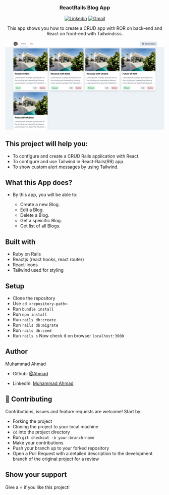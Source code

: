 <h3 align="center">ReactRails Blog App</h3>

<div align="center">

[![Linkedin](https://img.shields.io/badge/-LinkedIn-blue?style=flat&logo=Linkedin&logoColor=white)](https://www.linkedin.com/in/muhammad-ahmad20/)
[![Gmail](https://img.shields.io/badge/-Gmail-c14438?style=flat&logo=Gmail&logoColor=white)](mailto:muhammad.ahmad8043@gmail.com)
</div>
<p align="center">This app shows you how to create a CRUD app with ROR on back-end and React on front-end with Tailwindcss.</p>

![Home Page](app/assets/images/home_page.png)

## This project will help you:

- To configure and create a CRUD Rails application with React.
- To configure and use Tailwind in React-Rails(RR) app.
- To show custom alert messages by using Tailwind.

## What this App does?

- By this app, you will be able to:

  - Create a new Blog.
  - Edit a Blog.
  - Delete a Blog.
  - Get a speicific Blog.
  - Get list of all Blogs.

## Built with

- Ruby on Rails
- Reactjs (react hooks, react router)
- React-icons
- Tailwind used for styling

## Setup

- Clone the repository
- Use `cd <repository-path>`
- Run `bundle install`
- Run `npm install`
- Run `rails db:create`
- Run `rails db:migrate`
- Run `rails db:seed`
- Run `rails s`
Now check it on browser `localhost:3000`

## Author

Muhammad Ahmad

- Github: [@Ahmad](https://github.com/MA-Ahmad)

- LinkedIn: [Muhammad Ahmad](https://www.linkedin.com/in/muhammad-ahmad20/)

## 🤝 Contributing

Contributions, issues and feature requests are welcome! Start by:

- Forking the project
- Cloning the project to your local machine
- `cd` into the project directory
- Run `git checkout -b your-branch-name`
- Make your contributions
- Push your branch up to your forked repository
- Open a Pull Request with a detailed description to the development branch of the original project for a review

## Show your support

Give a ⭐️ if you like this project!